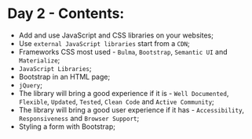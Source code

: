 # Day 2 - Contents: 

* Add and use JavaScript and CSS libraries on your websites; 
* Use `external JavaScript libraries` start from a `CDN`; 
* Frameworks CSS most used - `Bulma`, `Bootstrap`, `Semantic UI` and `Materialize`; 
* `JavaScript Libraries`; 
* Bootstrap in an HTML page; 
* `jQuery`; 
* The library will bring a good experience if it is - `Well Documented`, `Flexible`, `Updated`, `Tested`, `Clean Code` and `Active Community`; 
* The library will bring a good user experience if it has - `Accessibility`, `Responsiveness` and `Browser Support`; 
* Styling a form with Bootstrap; 
